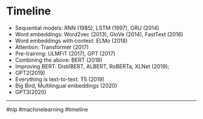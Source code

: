 

# Timeline

-   Sequential models: RNN (1985), LSTM (1997), GRU (2014)
-   Word embeddings: Word2vec (2013), GloVe (2014), FastText (2016)
-   Word embeddings with context: ELMo (2018)
-   Attention: Transformer (2017)
-   Pre-training: ULMFiT (2017), GPT (2017)
-   Combining the above: BERT (2018)
-   Improving BERT: DistilBERT, ALBERT, RoBERTa, XLNet (2019); 
-   GPT2(2019)
-    Everything is text-to-text: T5 (2019)
-   Big Bird, Multilingual embeddings (2020)
-   GPT3(2020)


---
#nlp #machinelearning  #timeline

